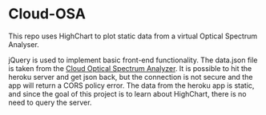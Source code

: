 # Cloud-OSA
This repo uses HighChart to plot static data from a virtual Optical Spectrum Analyser.

jQuery is used to implement basic front-end functionality. The data.json file is taken from the [Cloud Optical Spectrum Analyzer](http://flaskosa.herokuapp.com/). It is possible to hit the heroku server and get json back, but the connection is not secure and the app will return a CORS policy error. The data from the heroku app is static, and since the goal of this project is to learn about HighChart, there is no need to query the server. 
